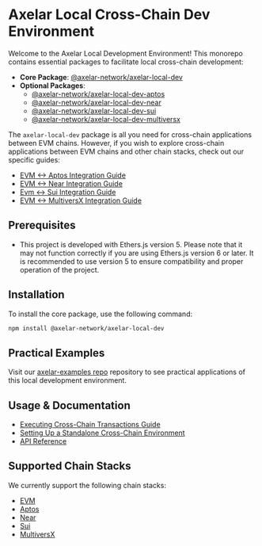# Axelar Local Cross-Chain Dev Environment

Welcome to the Axelar Local Development Environment! This monorepo contains essential packages to facilitate local cross-chain development:

- **Core Package**: [@axelar-network/axelar-local-dev](./packages/axelar-local-dev/)
- **Optional Packages**:
  - [@axelar-network/axelar-local-dev-aptos](./packages/axelar-local-dev-aptos/)
  - [@axelar-network/axelar-local-dev-near](./packages/axelar-local-dev-near/)
  - [@axelar-network/axelar-local-dev-sui](./packages/axelar-local-dev-sui/)
  - [@axelar-network/axelar-local-dev-multiversx](./packages/axelar-local-dev-multiversx/)

The `axelar-local-dev` package is all you need for cross-chain applications between EVM chains. However, if you wish to explore cross-chain applications between EVM chains and other chain stacks, check out our specific guides:

- [EVM <-> Aptos Integration Guide](./packages/axelar-local-dev-aptos/README.md#configuration)
- [EVM <-> Near Integration Guide](./packages/axelar-local-dev-near/README.md#configuration)
- [Evm <-> Sui Integration Guide](./packages/axelar-local-dev-sui/README.md)
- [EVM <-> MultiversX Integration Guide](./packages/axelar-local-dev-multiversx/README.md#configuration)

## Prerequisites

- This project is developed with Ethers.js version 5. Please note that it may not function correctly if you are using Ethers.js version 6 or later. It is recommended to use version 5 to ensure compatibility and proper operation of the project.

## Installation

To install the core package, use the following command:

```bash
npm install @axelar-network/axelar-local-dev
```

## Practical Examples

Visit our [axelar-examples repo](https://github.com/axelarnetwork/axelar-examples/) repository to see practical applications of this local development environment.

## Usage & Documentation

- [Executing Cross-Chain Transactions Guide](./docs/guide_basic.md)
- [Setting Up a Standalone Cross-Chain Environment](./docs/guide_create_and_exports.md)
- [API Reference](./docs/api_reference.md)

## Supported Chain Stacks

We currently support the following chain stacks:

- [EVM](./packages/axelar-local-dev/)
- [Aptos](./packages/axelar-local-dev-aptos/)
- [Near](./packages/axelar-local-dev-near/)
- [Sui](./packages/axelar-local-dev-sui/)
- [MultiversX](./packages/axelar-local-dev-multiversx/)
